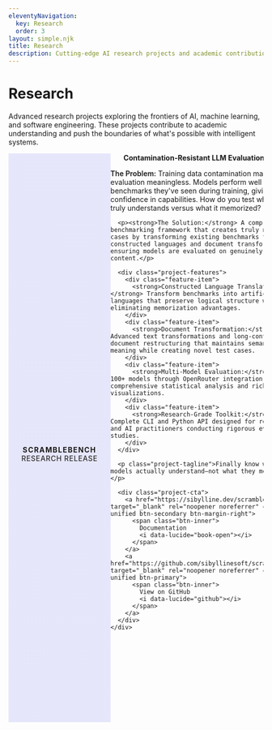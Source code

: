 ```yaml
---
eleventyNavigation:
  key: Research
  order: 3
layout: simple.njk
title: Research
description: Cutting-edge AI research projects and academic contributions
---
```


# Research

Advanced research projects exploring the frontiers of AI, machine learning, and software engineering. These projects contribute to academic understanding and push the boundaries of what's possible with intelligent systems.

<!-- Research ScrambleBench -->
<div class="project-brochure" id="scramblebench-research">
  <div class="project-visual">
    <i data-lucide="shield-check" class="project-icon"></i>
    <div class="project-codename">ScrambleBench</div>
    <div class="project-status">Research Release</div>
  </div>
  <div class="project-content">
    <h2>Contamination-Resistant LLM Evaluation Toolkit</h2>
    <div class="project-pitch">
      <p><strong>The Problem:</strong> Training data contamination makes LLM evaluation meaningless. Models perform well on benchmarks they've seen during training, giving false confidence in capabilities. How do you test what a model truly understands versus what it memorized?</p>
      
      <p><strong>The Solution:</strong> A comprehensive benchmarking framework that creates truly novel test cases by transforming existing benchmarks through constructed languages and document transformations, ensuring models are evaluated on genuinely unseen content.</p>
      
      <div class="project-features">
        <div class="feature-item">
          <strong>Constructed Language Translation:</strong> Transform benchmarks into artificial languages that preserve logical structure while eliminating memorization advantages.
        </div>
        <div class="feature-item">
          <strong>Document Transformation:</strong> Advanced text transformations and long-context document restructuring that maintains semantic meaning while creating novel test cases.
        </div>
        <div class="feature-item">
          <strong>Multi-Model Evaluation:</strong> Test 100+ models through OpenRouter integration with comprehensive statistical analysis and rich visualizations.
        </div>
        <div class="feature-item">
          <strong>Research-Grade Toolkit:</strong> Complete CLI and Python API designed for researchers and AI practitioners conducting rigorous evaluation studies.
        </div>
      </div>
      
      <p class="project-tagline">Finally know what your models actually understand—not what they memorized.</p>
      
      <div class="project-cta">
        <a href="https://sibylline.dev/scramblebench/" target="_blank" rel="noopener noreferrer" class="btn-unified btn-secondary btn-margin-right">
          <span class="btn-inner">
            Documentation
            <i data-lucide="book-open"></i>
          </span>
        </a>
        <a href="https://github.com/sibyllinesoft/scramblebench" target="_blank" rel="noopener noreferrer" class="btn-unified btn-primary">
          <span class="btn-inner">
            View on GitHub
            <i data-lucide="github"></i>
          </span>
        </a>
      </div>
    </div>
  </div>
</div>

<!-- Research Lethe -->
<div class="project-brochure" id="lethe-research">
  <div class="project-visual">
    <i data-lucide="database" class="project-icon"></i>
    <div class="project-codename">Lethe</div>
    <div class="project-status">NeurIPS 2025</div>
  </div>
  <div class="project-content">
    <h2>Infinite Context Through Intelligent Forgetting Research</h2>
    <div class="project-pitch">
      <p><strong>The Research Question:</strong> Can AI agents achieve infinite context by intelligently filtering irrelevant information and rewriting verbose histories into efficient representations? Current approaches either hit token limits or require manual context curation, creating productivity bottlenecks.</p>
      
      <p><strong>Our Approach:</strong> Lethe research explores novel hybrid retrieval architectures that combine intelligent filtering, efficient rewriting, and adaptive compression. Our system eliminates context management overhead by automatically determining relevance and optimizing message representation for unlimited agent memory.</p>
      
      <div class="project-features">
        <div class="feature-item">
          <strong>Intelligent Forgetting Framework:</strong> Systematic evaluation of relevance filtering algorithms that automatically identify and remove irrelevant messages while preserving essential context information.
        </div>
        <div class="feature-item">
          <strong>Efficient Rewriting Research:</strong> Novel compression techniques that transform verbose conversations into information-dense representations, reducing token usage while maintaining semantic fidelity.
        </div>
        <div class="feature-item">
          <strong>Zero-Overhead Context Management:</strong> Elimination of manual context curation through automated relevance assessment and dynamic history optimization for infinite agent memory.
        </div>
        <div class="feature-item">
          <strong>Production-Validated Results:</strong> Complete experimental framework demonstrating infinite context capabilities with sub-3s performance and rigorous evaluation of forgetting effectiveness.
        </div>
      </div>
      
      <p class="project-tagline">Research foundation for infinite agent context through intelligent forgetting and zero-overhead memory management.</p>
      
      <div class="project-cta">
        <a href="https://arxiv.org/abs/PLACEHOLDER" target="_blank" rel="noopener noreferrer" class="btn-unified btn-primary">
          <span class="btn-inner">
            Research Paper
            <i data-lucide="file-text"></i>
          </span>
        </a>
      </div>
    </div>
  </div>
</div>

<!-- Research FastPath -->
<div class="project-brochure" id="fastpath-research">
  <div class="project-visual">
    <i data-lucide="zap" class="project-icon"></i>
    <div class="project-codename">FastPath</div>
    <div class="project-status">Publication Ready</div>
  </div>
  <div class="project-content">
    <h2>PageRank Centrality for Intelligent Repository Content Selection</h2>
    <div class="project-pitch">
      <p><strong>The Research Question:</strong> Can PageRank centrality algorithms optimize repository content selection for LLM consumption? Current approaches use naive concatenation or basic similarity metrics, failing to capture code dependency relationships and importance hierarchies.</p>
      
      <p><strong>Our Innovation:</strong> FastPath V3 introduces the first application of PageRank centrality to repository analysis, creating intelligent dependency graphs that identify critical code components. Our novel multi-fidelity approach achieves 27.8% improvement in QA accuracy with rigorous statistical validation.</p>
      
      <div class="project-features">
        <div class="feature-item">
          <strong>PageRank Code Centrality:</strong> Novel application of PageRank algorithms to code dependency graphs, identifying central components that maximize understanding per token with statistical significance (p<0.001).
        </div>
        <div class="feature-item">
          <strong>Multi-Fidelity Architecture:</strong> Adaptive budget allocation across semantic chunks, dependency relationships, and documentation with submodular optimization ensuring optimal information density.
        </div>
        <div class="feature-item">
          <strong>Empirical Validation Framework:</strong> Comprehensive evaluation against baselines (BM25, TF-IDF) with 27.8% improvement in QA accuracy and large effect size (Cohen's d=3.11) across diverse repositories.
        </div>
        <div class="feature-item">
          <strong>Production Research:</strong> Complete implementation with 4.7× speedup, 75% memory reduction, and reproducible benchmark framework designed for academic publication standards.
        </div>
      </div>
      
      <p class="project-tagline">Bridging graph theory and software engineering: the first PageRank approach to intelligent code selection.</p>
      
      <div class="project-cta">
        <a href="https://arxiv.org/abs/PLACEHOLDER" target="_blank" rel="noopener noreferrer" class="btn-unified btn-primary">
          <span class="btn-inner">
            Research Paper
            <i data-lucide="file-text"></i>
          </span>
        </a>
      </div>
    </div>
  </div>
</div>

<!-- Research Matrix -->
<div class="project-brochure" id="matrix-research">
  <div class="project-visual">
    <i data-lucide="grid-3x3" class="project-icon"></i>
    <div class="project-codename">Matrix</div>
    <div class="project-status">Active Research</div>
  </div>
  <div class="project-content">
    <h2>Parametric Repository Generator for AI Agent Benchmarking</h2>
    <div class="project-pitch">
      <p><strong>The Research Challenge:</strong> How do we systematically evaluate AI coding agents? Current benchmarks use static codebases that don't reflect the complexity and variability of real development environments. We need controlled, realistic testing environments.</p>
      
      <p><strong>Our Innovation:</strong> Matrix (Parametric Repo Generator) creates sophisticated research platforms for benchmarking AI coding agents through parametric codebase generation. It provides a "wind tunnel" for testing agents with controllable complexity parameters.</p>
      
      <div class="project-features">
        <div class="feature-item">
          <strong>Parametric Control:</strong> Generate codebases with precise control over complexity metrics including lines of code, dependency depth, and coupling complexity.
        </div>
        <div class="feature-item">
          <strong>Realistic Bug Injection:</strong> Systematic injection of off-by-one errors, API misuse patterns, and null handling issues that mirror real development challenges.
        </div>
        <div class="feature-item">
          <strong>Comprehensive Test Generation:</strong> Automated creation of unit tests, integration tests, and metamorphic testing suites for complete validation coverage.
        </div>
        <div class="feature-item">
          <strong>Agent Instrumentation:</strong> Advanced behavior tracing and instrumentation system for detailed analysis of agent performance and decision-making patterns.
        </div>
      </div>
      
      <p class="project-tagline">Creating the scientific foundation for rigorous AI coding agent evaluation.</p>
      
      <div class="project-cta">
        <a href="https://arxiv.org/abs/PLACEHOLDER" target="_blank" rel="noopener noreferrer" class="btn-unified btn-primary">
          <span class="btn-inner">
            Research Paper
            <i data-lucide="file-text"></i>
          </span>
        </a>
      </div>
    </div>
  </div>
</div>

<!-- Research Modules -->
<div class="project-brochure" id="modules-research">
  <div class="project-visual">
    <i data-lucide="cpu" class="project-icon"></i>
    <div class="project-codename">BEM Modules</div>
    <div class="project-status">Implementation Complete</div>
  </div>
  <div class="project-content">
    <h2>Bolt-on Expert Modules for Dynamic Neural Network Adaptation</h2>
    <div class="project-pitch">
      <p><strong>The Problem:</strong> Traditional parameter-efficient fine-tuning methods like LoRA are static and don't adapt to varying task complexity or context. Current approaches can't handle distribution shifts or provide dynamic specialization based on input characteristics.</p>
      
      <p><strong>Our Solution:</strong> BEM introduces dynamic neural architectures that enable context-dependent expert routing and retrieval-aware adaptation. Our system generates context-specific weight modifications that adapt to different tasks and contexts in real-time.</p>
      
      <div class="project-features">
        <div class="feature-item">
          <strong>Context-Aware Parameter Generation:</strong> Dynamic weight modification system that specializes computational pathways based on input characteristics and task requirements.
        </div>
        <div class="feature-item">
          <strong>Multi-Expert Routing System:</strong> Intelligent routing that selects appropriate expert modules based on context analysis and task complexity assessment.
        </div>
        <div class="feature-item">
          <strong>Cross-Modal Support:</strong> Unified architecture supporting text, vision, and multimodal tasks with consistent performance across domains.
        </div>
        <div class="feature-item">
          <strong>Robust Performance:</strong> 12-42% better accuracy than 6 major MoE-LoRA competitors, maintains performance across distribution shifts and adversarial inputs.
        </div>
      </div>
      
      <p class="project-tagline">Proven: Dynamic neural architectures achieve superior adaptation with cross-domain robustness.</p>
      
      <div class="project-cta">
        <a href="https://github.com/sibyllinesoft/BEM/" target="_blank" rel="noopener noreferrer" class="btn-unified btn-primary btn-margin-right">
          <span class="btn-inner">
            View on GitHub
            <i data-lucide="github"></i>
          </span>
        </a>
        <a href="https://arxiv.org/abs/PLACEHOLDER" target="_blank" rel="noopener noreferrer" class="btn-unified btn-primary">
          <span class="btn-inner">
            Research Paper
            <i data-lucide="file-text"></i>
          </span>
        </a>
      </div>
    </div>
  </div>
</div>

<!-- Research Arachne -->
<div class="project-brochure" id="arachne-research">
  <div class="project-visual">
    <i data-lucide="spider" class="project-icon"></i>
    <div class="project-codename">Arachne</div>
    <div class="project-status">Production Ready</div>
  </div>
  <div class="project-content">
    <h2>Advanced JavaScript Deobfuscation Engine</h2>
    <div class="project-pitch">
      <p><strong>The Research Challenge:</strong> Modern JavaScript obfuscation uses sophisticated techniques that defeat pattern-matching approaches. Can formal methods and constraint solving crack the most advanced obfuscation schemes that protect malware and defeat traditional analysis tools?</p>
      
      <p><strong>Our Innovation:</strong> ArachneJS is the first JavaScript deobfuscator built on intermediate representation (IR) analysis, Z3 constraint solving, and bytecode lifting. It achieves 95% success rate on advanced obfuscation where competitors manage only 45-70%.</p>
      
      <div class="project-features">
        <div class="feature-item">
          <strong>IR-Based Analysis:</strong> Multi-pass optimization pipeline using formal program analysis with Control Flow Graphs (CFG) and Static Single Assignment (SSA) form—the only tool with true semantic understanding.
        </div>
        <div class="feature-item">
          <strong>Constraint Solving Integration:</strong> Z3 SMT solver integration for symbolic execution and mathematical obfuscation cracking—handles constraint-based hiding that defeats all other tools.
        </div>
        <div class="feature-item">
          <strong>Bytecode Lifting Capabilities:</strong> Advanced QuickJS and V8 bytecode analysis for VM-based obfuscation—the only tool that can analyze bytecode-level protection schemes.
        </div>
        <div class="feature-item">
          <strong>Formal Correctness Guarantees:</strong> Property-based testing and mathematical verification ensure semantic preservation—zero false positives with proven correctness.
        </div>
      </div>
      
      <p class="project-tagline">Beyond pattern matching: formal methods meet practical JavaScript deobfuscation for security research.</p>
      
      <div class="project-cta">
        <a href="https://github.com/sibyllinesoft/arachne" target="_blank" rel="noopener noreferrer" class="btn-unified btn-primary">
          <span class="btn-inner">
            View on GitHub
            <i data-lucide="github"></i>
          </span>
        </a>
      </div>
    </div>
  </div>
</div>

<style>
/* Project Brochure - Research Style */
.project-brochure {
  display: flex;
  background: var(--color-surface-50);
  border: 1px solid var(--color-border-light-50);
  border-radius: var(--radius-lg);
  margin: var(--space-3xl) 0;
  overflow: hidden;
  box-shadow: var(--shadow-sm);
  transition: all 0.3s ease;
}

.project-brochure:hover {
  transform: translateY(-2px);
  box-shadow: var(--shadow-lg);
  border-color: var(--color-accent);
}

.project-visual {
  flex: 0 0 40%;
  background: var(--color-graphite-700);
  display: flex;
  flex-direction: column;
  align-items: center;
  justify-content: center;
  padding: var(--space-3xl) var(--space-2xl);
  position: relative;
  background-size: cover;
  background-position: center;
  background-blend-mode: overlay;
  text-align: center;
}

/* Research-specific background images */
#scramblebench-research .project-visual {
  background-image: linear-gradient(rgba(99, 102, 241, 0.15), rgba(99, 102, 241, 0.15)), url('/img/optimized/product-scramblebench.webp');
}

#lethe-research .project-visual {
  background-image: linear-gradient(rgba(59, 130, 246, 0.15), rgba(59, 130, 246, 0.15)), url('https://images.unsplash.com/photo-1571989237340-98fb838eeef1?q=80&w=1528&auto=format&fit=crop&ixlib=rb-4.1.0&ixid=M3wxMjA3fDB8MHxwaG90by1wYWdlfHx8fGVufDB8fHx8fA%3D%3D');
}

#fastpath-research .project-visual {
  background-image: linear-gradient(rgba(251, 146, 60, 0.15), rgba(251, 146, 60, 0.15)), url('https://images.unsplash.com/photo-1555066931-4365d14bab8c?q=80&w=2670&auto=format&fit=crop&ixlib=rb-4.1.0&ixid=M3wxMjA3fDB8MHxwaG90by1wYWdlfHx8fGVufDB8fHx8fA%3D%3D');
}

#matrix-research .project-visual {
  background-image: linear-gradient(rgba(16, 185, 129, 0.15), rgba(16, 185, 129, 0.15)), url('/img/optimized/research-matrix.webp');
}

#modules-research .project-visual {
  background-image: linear-gradient(rgba(139, 92, 246, 0.15), rgba(139, 92, 246, 0.15)), url('/img/optimized/research-bem.webp');
}

#arachne-research .project-visual {
  background-image: linear-gradient(rgba(220, 38, 127, 0.15), rgba(220, 38, 127, 0.15)), url('https://images.unsplash.com/photo-1555949963-aa79dcee981c?q=80&w=2670&auto=format&fit=crop&ixlib=rb-4.1.0&ixid=M3wxMjA3fDB8MHxwaG90by1wYWdlfHx8fGVufDB8fHx8fA%3D%3D');
}

.project-icon {
  width: 4rem;
  height: 4rem;
  color: var(--color-accent);
  margin-bottom: var(--space-lg);
  filter: drop-shadow(0 0 8px rgba(99, 102, 241, 0.4));
}

.project-codename {
  color: var(--color-accent);
  font-size: var(--text-xl);
  font-weight: 700;
  margin-bottom: var(--space-sm);
  text-transform: uppercase;
  letter-spacing: 0.1em;
  text-align: center;
}

.project-status {
  color: var(--color-text-light);
  font-size: var(--text-sm);
  font-weight: 500;
  text-transform: uppercase;
  letter-spacing: 0.05em;
  opacity: 0.9;
  text-align: center;
}

.project-content {
  flex: 1;
  padding: var(--space-3xl);
}

.project-content h2 {
  margin-top: 0;
  margin-bottom: var(--space-lg);
  color: var(--color-text);
  font-size: var(--text-3xl);
  font-weight: 700;
  text-align: center;
}

.project-pitch {
  color: var(--color-text-light);
  line-height: var(--leading-relaxed);
}

.project-pitch p {
  margin-bottom: var(--space-lg);
}

.project-pitch strong {
  color: var(--color-text);
  font-weight: 600;
}

.project-features {
  margin: var(--space-2xl) 0;
  background: var(--color-background);
  border-radius: var(--radius-md);
  padding: var(--space-xl);
  border-left: 3px solid var(--color-accent);
}

.feature-item {
  margin-bottom: var(--space-lg);
  padding-left: var(--space-md);
}

.feature-item:last-child {
  margin-bottom: 0;
}

.feature-item strong {
  color: var(--color-accent);
  font-weight: 600;
  display: block;
  margin-bottom: var(--space-xs);
}

.project-tagline {
  color: var(--color-text);
  font-weight: 500;
  font-style: italic;
  margin-bottom: var(--space-lg);
  font-size: var(--text-lg);
  text-align: center;
}

.project-cta {
  margin-top: var(--space-lg);
  text-align: center;
}

.btn-margin-right {
  margin-right: 1rem;
}

@keyframes tagShine {
  from {
    background-position: -200% center;
  }
  to {
    background-position: 200% center;
  }
}

/* Responsive Design */
@media (max-width: 768px) {
  .project-brochure {
    flex-direction: column;
  }
  
  .project-visual {
    flex: none;
    padding: var(--space-2xl);
  }
  
  .project-icon {
    width: 3rem;
    height: 3rem;
  }
  
  .project-content {
    padding: var(--space-2xl);
  }
  
  .project-content h2 {
    font-size: var(--text-2xl);
  }
  
  .project-features {
    padding: var(--space-lg);
  }
  
  .project-codename {
    font-size: var(--text-lg);
  }
}
</style>